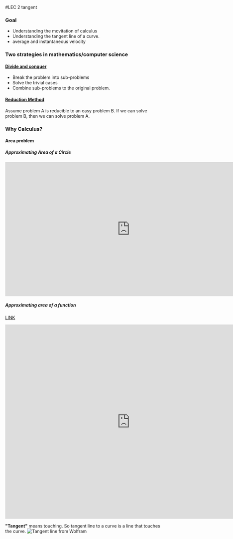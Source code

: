 #LEC 2 tangent 

### Goal 

 * Understanding the movitation of calculus
 * Understanding the tangent line of a curve.
 * average and instantaneous velocity

### Two strategies in mathematics/computer science

#### [Divide and conquer](http://en.wikipedia.org/wiki/Divide_and_conquer_algorithms)

 * Break the problem into sub-problems
 * Solve the trivial cases
 * Combine sub-problems to the original problem.

#### [Reduction Method](http://en.wikipedia.org/wiki/Reduction_%28complexity%29)

Assume problem A is reducible to an easy problem B. If we can solve problem B, then we can solve problem A.

### Why Calculus?


#### Area problem
##### Approximating Area of a Circle

<iframe scrolling="no" src="https://tube.geogebra.org/material/iframe/id/53544/width/800/height/430/border/888888/rc/true/ai/false/sdz/true/smb/false/stb/false/stbh/true/ld/false/sri/true/at/auto" width="800px" height="430px" style="border:0px;"> </iframe>

##### Approximating area of a function
[LINK](http://tube.geogebra.org/material/show/id/592941)
<iframe scrolling="no" src="https://tube.geogebra.org/material/iframe/id/592941/width/800/height/623/border/888888/rc/false/ai/false/sdz/true/smb/false/stb/false/stbh/true/ld/false/sri/true/at/auto" width="800px" height="623px" style="border:0px;"> </iframe>

**"Tangent"** means touching. So tangent line to a curve is a line that touches the curve.
![Tangent line from Wolfram](http://mathworld.wolfram.com/images/eps-gif/TangentLine_1000.gif)
